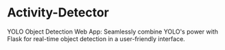 # Activity-Detector
YOLO Object Detection Web App: Seamlessly combine YOLO's power with Flask for real-time object detection in a user-friendly interface.
